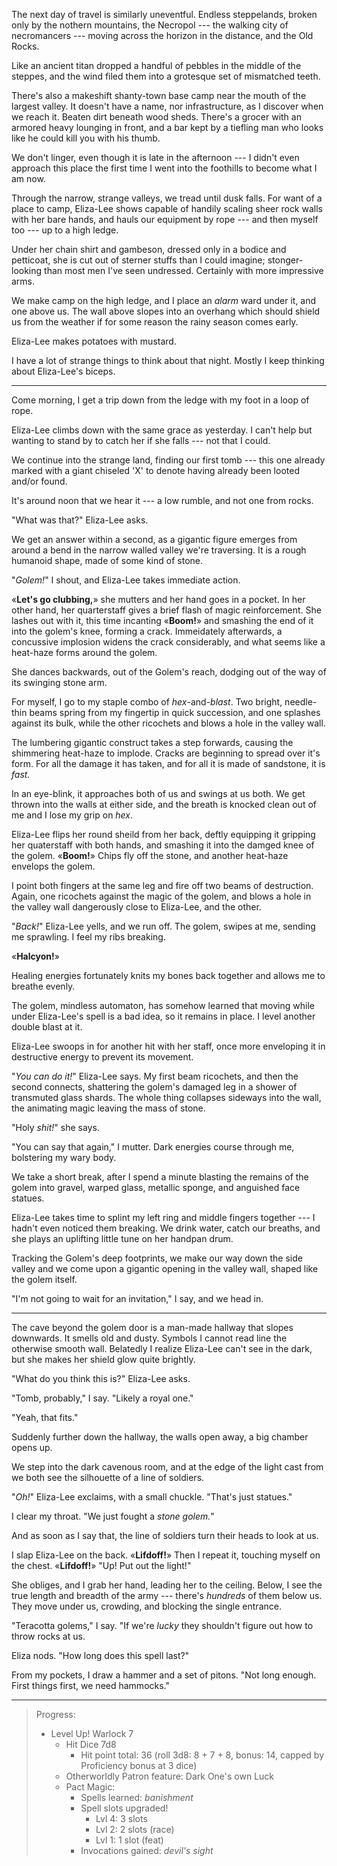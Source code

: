 The next day of travel is similarly uneventful. Endless steppelands, broken only
by the nothern mountains, the Necropol --- the walking city of necromancers ---
moving across the horizon in the distance, and the Old Rocks.

Like an ancient titan dropped a handful of pebbles in the middle of the steppes,
and the wind filed them into a grotesque set of mismatched teeth.

There's also a makeshift shanty-town base camp near the mouth of the largest
valley. It doesn't have a name, nor infrastructure, as I discover when we reach
it. Beaten dirt beneath wood sheds. There's a grocer with an armored heavy lounging in
front, and a bar kept by a tiefling man who looks like he could kill you with his thumb.

We don't linger, even though it is late in the afternoon --- I didn't even approach
this place the first time I went into the foothills to become what I am now.

Through the narrow, strange valleys, we tread until dusk falls. For want of a place to
camp, Eliza-Lee shows capable of handily scaling sheer rock walls with her bare hands,
and hauls our equipment by rope --- and then myself too --- up to a high ledge.

Under her chain shirt and gambeson, dressed only in a bodice and petticoat, she is
cut out of sterner stuffs than I could imagine; stonger-looking than most men I've seen
undressed. Certainly with more impressive arms.

We make camp on the high ledge, and I place an _alarm_ ward under it, and one
above us. The wall above slopes into an overhang which should shield us from the
weather if for some reason the rainy season comes early.

Eliza-Lee makes potatoes with mustard.

I have a lot of strange things to think about that night. Mostly I keep thinking
about Eliza-Lee's biceps.

----

Come morning, I get a trip down from the ledge with my foot in a loop of rope.

Eliza-Lee climbs down with the same grace as yesterday. I can't help but wanting
to stand by to catch her if she falls --- not that I could.

We continue into the strange land, finding our first tomb --- this one already
marked with a giant chiseled 'X' to denote having already been looted and/or found.

It's around noon that we hear it --- a low rumble, and not one from rocks.

"What was that?" Eliza-Lee asks.

We get an answer within a second, as a gigantic figure emerges from around a bend in
the narrow walled valley we're traversing. It is a rough humanoid shape, made of some
kind of stone.

"_Golem!_" I shout, and Eliza-Lee takes immediate action.

«__Let's go clubbing,__» she mutters and her hand goes in a pocket. In her
other hand, her quarterstaff gives a brief flash of magic reinforcement.
She lashes out with it, this time incanting «__Boom!__» and smashing the end of it into the
golem's knee, forming a crack. Immeidately afterwards, a concussive implosion widens the
crack considerably, and what seems like a heat-haze forms around the golem.

She dances backwards, out of the Golem's reach, dodging out of the way of its swinging
stone arm.

For myself, I go to my staple combo of _hex_-and-_blast_. Two bright, needle-thin beams
spring from my fingertip in quick succession, and one splashes against its bulk, while the other
ricochets and blows a hole in the valley wall.

The lumbering gigantic construct takes a step forwards, causing the shimmering heat-haze
to implode. Cracks are beginning to spread over it's form. For all the damage it has taken,
and for all it is made of sandstone, it is _fast._

In an eye-blink, it approaches both of us and swings at us both. We get thrown into the
walls at either side, and the breath is knocked clean out of me and I lose my grip on _hex_.

Eliza-Lee flips her round sheild from her back, deftly equipping it gripping her quaterstaff
with both hands, and smashing it into the damged knee of the golem. «__Boom!__» Chips fly off the
stone, and another heat-haze envelops the golem.

I point both fingers at the same leg and fire off two beams of destruction. Again, one ricochets
against the magic of the golem, and blows a hole in the valley wall dangerously close to Eliza-Lee,
and the other.

"_Back!_" Eliza-Lee yells, and we run off. The golem, swipes at me, sending me sprawling. I feel
my ribs breaking.

«__Halcyon!__»

Healing energies fortunately knits my bones back together and allows me to breathe evenly.

The golem, mindless automaton, has somehow learned that moving while under Eliza-Lee's spell
is a bad idea, so it remains in place. I level another double blast at it.

Eliza-Lee swoops in for another hit with her staff, once more enveloping it in destructive
energy to prevent its movement.

"_You can do it!_" Eliza-Lee says. My first beam ricochets, and then the second connects,
shattering the golem's damaged leg in a shower of transmuted glass shards. The whole thing
collapses sideways into the wall, the animating magic leaving the mass of stone.

"Holy _shit!_" she says.

"You can say that again," I mutter. Dark energies course through me, bolstering my wary
body.

We take a short break, after I spend a minute blasting the remains of
the golem into gravel, warped glass, metallic sponge, and anguished face
statues.

Eliza-Lee takes time to splint my left ring and middle fingers together
--- I hadn't even noticed them breaking. We drink water, catch our breaths, and
she plays an uplifting little tune on her handpan drum.

Tracking the Golem's deep footprints, we make our way down the side valley
and we come upon a gigantic opening in the valley wall, shaped like the golem
itself.

"I'm not going to wait for an invitation," I say, and we head in.

---

The cave beyond the golem door is a man-made hallway that slopes downwards. It
smells old and dusty. Symbols I cannot read line the otherwise smooth
wall. Belatedly I realize Eliza-Lee can't see in the dark, but she makes her
shield glow quite brightly.

"What do you think this is?" Eliza-Lee asks.

"Tomb, probably," I say. "Likely a royal one."

"Yeah, that fits."

Suddenly further down the hallway, the walls open away, a big chamber opens up.

We step into the dark cavenous room, and at the edge of the light cast from
we both see the silhouette of a line of soldiers.

"_Oh!_" Eliza-Lee exclaims, with a small chuckle. "That's just statues."

I clear my throat. "We just fought a _stone golem._"

And as soon as I say that, the line of soldiers turn their heads to look at us.

I slap Eliza-Lee on the back. «__Lifdoff!__» Then I repeat it, touching myself on
the chest. «__Lifdoff!__» "Up! Put out the light!"

She obliges, and I grab her hand, leading her to the ceiling. Below, I see the true
length and breadth of the army --- there's _hundreds_ of them below us. They move
under us, crowding, and blocking the single entrance.

"Teracotta golems," I say. "If we're _lucky_ they shouldn't figure out how
to throw rocks at us.

Eliza nods. "How long does this spell last?"

From my pockets, I draw a hammer and a set of pitons. "Not long enough. First
things first, we need hammocks."

----

> Progress:
> - Level Up! Warlock 7
>   - Hit Dice 7d8
>     - Hit point total: 36 (roll 3d8: 8 + 7 + 8, bonus: 14, capped by Proficiency bonus at 3 dice)
>   - Otherworldly Patron feature: Dark One's own Luck
>   - Pact Magic:
>     - Spells learned: _banishment_
>     - Spell slots upgraded!
>       - Lvl 4: 3 slots
>       - Lvl 2: 2 slots (race)
>       - Lvl 1: 1 slot (feat)
>     - Invocations gained: _devil's sight_
